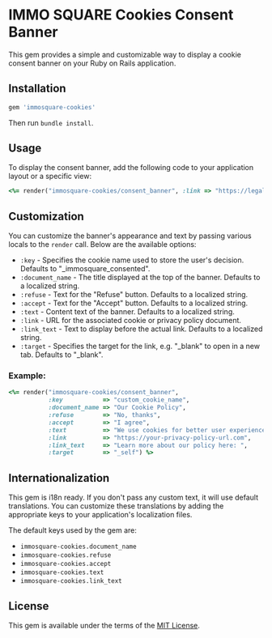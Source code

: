 # IMMO SQUARE Cookies Consent Banner

This gem provides a simple and customizable way to display a cookie consent banner on your Ruby on Rails application.

## Installation

```bash
gem 'immosquare-cookies'
```

Then run `bundle install`.

## Usage

To display the consent banner, add the following code to your application layout or a specific view:

```ruby
<%= render("immosquare-cookies/consent_banner", :link => "https://legals.immosquare.com") %>
```

## Customization

You can customize the banner's appearance and text by passing various locals to the `render` call. Below are the available options:

- `:key` - Specifies the cookie name used to store the user's decision. Defaults to "_immosquare_consented".
- `:document_name` - The title displayed at the top of the banner. Defaults to a localized string.
- `:refuse` - Text for the "Refuse" button. Defaults to a localized string.
- `:accept` - Text for the "Accept" button. Defaults to a localized string.
- `:text` - Content text of the banner. Defaults to a localized string.
- `:link` - URL for the associated cookie or privacy policy document.
- `:link_text` - Text to display before the actual link. Defaults to a localized string.
- `:target` - Specifies the target for the link, e.g. "_blank" to open in a new tab. Defaults to "_blank".

### Example:

```ruby
<%= render("immosquare-cookies/consent_banner", 
           :key           => "custom_cookie_name",
           :document_name => "Our Cookie Policy",
           :refuse        => "No, thanks",
           :accept        => "I agree",
           :text          => "We use cookies for better user experience.",
           :link          => "https://your-privacy-policy-url.com",
           :link_text     => "Learn more about our policy here: ",
           :target        => "_self") %>
```

## Internationalization

This gem is i18n ready. If you don't pass any custom text, it will use default translations. You can customize these translations by adding the appropriate keys to your application's localization files.

The default keys used by the gem are:

- `immosquare-cookies.document_name`
- `immosquare-cookies.refuse`
- `immosquare-cookies.accept`
- `immosquare-cookies.text`
- `immosquare-cookies.link_text`

## License

This gem is available under the terms of the [MIT License](https://opensource.org/licenses/MIT).
